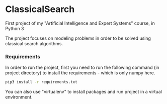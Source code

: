 # ClassicalSearch

First project of my "Artificial Intelligence and Expert Systems" course, in Python 3

The project focuses on modeling problems in order to be solved using classical search algorithms.


### Requirements
In order to run the project, first you need to run the following command (in project directory) to install the requirements - which is only numpy here.
~~~bash
pip3 install -r requirements.txt
~~~

You can also use "virtualenv" to install packages and run project in a virtual environment.
